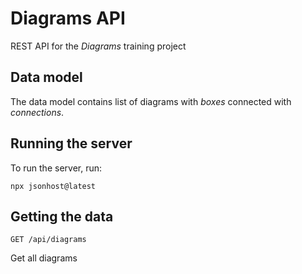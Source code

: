 # Diagrams API

REST API for the _Diagrams_ training project

## Data model

The data model contains list of diagrams with _boxes_ connected with _connections_.

## Running the server

To run the server, run:

```
npx jsonhost@latest
```

## Getting the data

`GET /api/diagrams`

Get all diagrams
